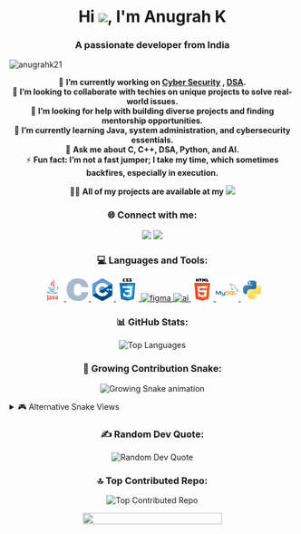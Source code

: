 
<h1 align="center">Hi <img src="https://media.giphy.com/media/hvRJCLFzcasrR4ia7z/giphy.gif" width="30px">, I'm Anugrah K</h1>
<h3 align="center">A passionate developer from India</h3>

<p align="left"> <img src="https://komarev.com/ghpvc/?username=anugrahk21&label=Profile%20views&color=0e75b6&style=flat-square" alt="anugrahk21" /> </p>

<div align="center">
  
  🔭 **I’m currently working on [Cyber Security](https://github.com/anugrahk21/Cyber-Projects) , [DSA](https://github.com/anugrahk21/Leetcode_DSA).**  
  👯 **I’m looking to collaborate with techies on unique projects to solve real-world issues.**  
  🤝 **I’m looking for help with building diverse projects and finding mentorship opportunities.**  
  🌱 **I’m currently learning Java, system administration, and cybersecurity essentials.**  
  💬 **Ask me about C, C++, DSA, Python, and AI.**  
  ⚡ **Fun fact: I’m not a fast jumper; I take my time, which sometimes backfires, especially in execution.**  

👨‍💻 **All of my projects are available at my**  <a href="https://github.com/anugrahk21"><img src="https://img.shields.io/badge/GitHub-181717?style=for-the-badge&logo=github&logoColor=white"/></a>

</div>

<h3 align="center">🌐 Connect with me:</h3>
<p align="center">
  <a href="https://linkedin.com/in/anugrah-k"><img src="https://img.shields.io/badge/LinkedIn-0A66C2?style=for-the-badge&logo=linkedin&logoColor=white"/></a>
  <a href="mailto:anugrah.k910@gmail.com"><img src="https://img.shields.io/badge/Email-EA4335?style=for-the-badge&logo=gmail&logoColor=white"/></a>
</p>

<h3 align="center">💻 Languages and Tools:</h3>
<p align="center"> 
  <a href="https://www.java.com/" target="_blank" rel="noreferrer">
    <img src="https://raw.githubusercontent.com/devicons/devicon/master/icons/java/java-original-wordmark.svg" alt="java" width="40" height="40"/>
  </a>
  <a href="https://www.cprogramming.com/" target="_blank" rel="noreferrer">
    <img src="https://raw.githubusercontent.com/devicons/devicon/master/icons/c/c-original.svg" alt="c" width="40" height="40"/>
  </a>
  <a href="https://www.w3schools.com/cpp/" target="_blank" rel="noreferrer"> 
    <img src="https://raw.githubusercontent.com/devicons/devicon/master/icons/cplusplus/cplusplus-original.svg" alt="cplusplus" width="40" height="40"/> 
  </a> 
  <a href="https://www.w3schools.com/css/" target="_blank" rel="noreferrer"> 
    <img src="https://raw.githubusercontent.com/devicons/devicon/master/icons/css3/css3-original-wordmark.svg" alt="css3" width="40" height="40"/> 
  </a> 
  <a href="https://www.figma.com/" target="_blank" rel="noreferrer"> 
    <img src="https://www.vectorlogo.zone/logos/figma/figma-icon.svg" alt="figma" width="40" height="40"/> 
  </a> 
  <a href="https://en.wikipedia.org/wiki/Artificial_intelligence" target="_blank" rel="noreferrer">
    <img src="https://img.icons8.com/ios-filled/50/000000/artificial-intelligence.png" alt="ai" width="40" height="40"/>
  </a>
  <a href="https://www.w3.org/html/" target="_blank" rel="noreferrer"> 
    <img src="https://raw.githubusercontent.com/devicons/devicon/master/icons/html5/html5-original-wordmark.svg" alt="html5" width="40" height="40"/> 
  </a> 
  <a href="https://www.mysql.com/" target="_blank" rel="noreferrer"> 
    <img src="https://raw.githubusercontent.com/devicons/devicon/master/icons/mysql/mysql-original-wordmark.svg" alt="mysql" width="40" height="40"/> 
  </a> 
  <a href="https://www.python.org" target="_blank" rel="noreferrer"> 
    <img src="https://raw.githubusercontent.com/devicons/devicon/master/icons/python/python-original.svg" alt="python" width="40" height="40"/> 
  </a> 
</p>

<h3 align="center">📊 GitHub Stats:</h3>
<p align="center">
  <img src="https://github-readme-stats.vercel.app/api/top-langs/?username=anugrahk21&theme=light&hide_border=false&include_all_commits=true&count_private=true&layout=compact" alt="Top Languages"/>
</p>

<h3 align="center">🐍 Growing Contribution Snake:</h3>
<p align="center">
  <img src="https://raw.githubusercontent.com/anugrahk21/anugrahk21/output/growing-snake.gif" alt="Growing Snake animation" />
</p>

<details>
<summary>🎮 Alternative Snake Views</summary>
<br>
<p align="center">
  <img src="https://raw.githubusercontent.com/anugrahk21/anugrahk21/output/snake-variant.svg" alt="Snake Variant" />
</p>
<p align="center">
  <img src="https://raw.githubusercontent.com/anugrahk21/anugrahk21/output/ocean.gif" alt="Ocean Theme Snake" />
</p>
<p align="center">
  <img src="https://raw.githubusercontent.com/anugrahk21/anugrahk21/output/snake-dark-variant.svg" alt="Dark Snake Variant" />
</p>
</details>

<h3 align="center">✍️ Random Dev Quote:</h3>
<p align="center">
  <img src="https://quotes-github-readme.vercel.app/api?type=horizontal&theme=light" alt="Random Dev Quote"/>
</p>

<h3 align="center">🔝 Top Contributed Repo:</h3>
<p align="center">
  <img src="https://github-contributor-stats.vercel.app/api?username=anugrahk21&limit=5&theme=light&combine_all_yearly_contributions=true" alt="Top Contributed Repo"/>
</p>

<div align="center">
<img src="https://media3.giphy.com/media/v1.Y2lkPTc5MGI3NjExbmNkemc0NGFrbTI5dWd4dTFyd3Jzc2ZwNGoxMGdsNHpyZzFncnRoayZlcD12MV9pbnRlcm5hbF9naWZfYnlfaWQmY3Q9Zw/93UOscPyDH8cdRfSaT/giphy.gif" height=70% width=70%>
</div>
